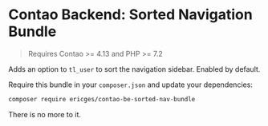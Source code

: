 # Contao Backend: Sorted Navigation Bundle

> Requires Contao >= 4.13 and PHP >= 7.2

Adds an option to `tl_user` to sort the navigation sidebar. Enabled by default.

Require this bundle in your `composer.json` and update your dependencies:
```bash
composer require ericges/contao-be-sorted-nav-bundle
```

There is no more to it.
